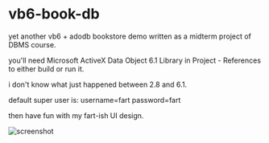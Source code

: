 # vb6-book-db
yet another vb6 + adodb bookstore demo
written as a midterm project of DBMS course.

you'll need Microsoft ActiveX Data Object 6.1 Library in Project - References to either build or run it.

i don't know what just happened between 2.8 and 6.1.

default super user is: username=fart password=fart

then have fun with my fart-ish UI design.

![screenshot](http://i.imgur.com/JWrB0oF.png)

